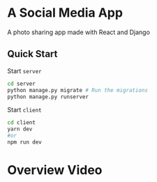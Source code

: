 # A Social Media App
A photo sharing app made with React and Django

## Quick Start
Start `server`

```bash
cd server
python manage.py migrate # Run the migrations
python manage.py runserver
```
Start `client`

```bash
cd client
yarn dev
#or
npm run dev
```



# Overview Video


